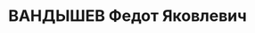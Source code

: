 ---
title: ВАНДЫШЕВ Федот Яковлевич
description: 'Род. в 1897, Свердловская обл., Ирбитский р-н, д. Ретнево, русский.
  Проживал: Свердловская обл., г. Ирбит. Овощесовхоз, директор

  Арестован 06.10.1937. Приговор: 19.01.1938 – ВМН. Расстрелян 19.01.1938'
---